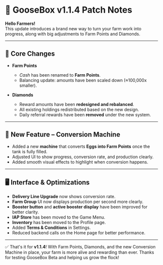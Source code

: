 # 🪿 GooseBox v1.1.4 Patch Notes

**Hello Farmers!**  
This update introduces a brand new way to turn your farm work into progress, along with big adjustments to Farm Points and Diamonds.  

---

## 🌾 Core Changes
- **Farm Points**
  - *Cash* has been renamed to **Farm Points**.  
  - Balancing update: amounts have been scaled down (≈100,000x smaller).  

- **Diamonds**
  - Reward amounts have been **redesigned and rebalanced**.  
  - All existing holdings redistributed based on the new design.  
  - Daily referral rewards have been **removed** under the new system.  

---

## 🥚 New Feature – Conversion Machine
- Added a new **machine** that converts **Eggs into Farm Points** once the tank is fully filled.  
- Adjusted UI to show progress, conversion rate, and production clearly.  
- Added smooth visual effects to highlight when conversion happens.  

---

## 🖥️ Interface & Optimizations
- **Delivery Line Upgrade** now shows conversion rate.  
- **Farm Group** UI now displays production per second more clearly.  
- **Booster button** and **active booster display** have been improved for better clarity.  
- **IAP Store** has been moved to the Game Menu.  
- **Inventory** has been moved to the Profile page.  
- Added **Terms & Conditions** in Settings.  
- Reduced backend calls on the Home page for better performance.  

---

✅ That's it for **v1.1.4**! With Farm Points, Diamonds, and the new Conversion Machine in place, your farm is more alive and rewarding than ever. Thanks for testing GooseBox Beta and helping us grow the flock!  
